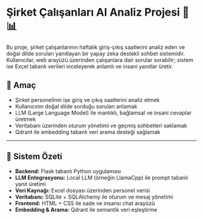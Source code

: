 # Şirket Çalışanları AI Analiz Projesi 🤖📊

Bu proje, şirket çalışanlarının haftalık giriş-çıkış saatlerini analiz eden ve doğal dilde soruları yanıtlayan bir yapay zeka destekli sohbet sistemidir.  
Kullanıcılar, web arayüzü üzerinden çalışanlara dair sorular sorabilir; sistem ise Excel tabanlı verileri inceleyerek anlamlı ve insani yanıtlar üretir.

## 🎯 Amaç

- Şirket personelinin işe giriş ve çıkış saatlerini analiz etmek  
- Kullanıcının doğal dilde sorduğu soruları anlamak  
- LLM (Large Language Model) ile mantıklı, bağlamsal ve insani cevaplar üretmek  
- Veritabanı üzerinden oturum yönetimi ve geçmiş sohbetleri saklamak  
- Qdrant ile embedding tabanlı veri arama desteği sağlamak

---

## 🧠 Sistem Özeti

- **Backend:** Flask tabanlı Python uygulaması  
- **LLM Entegrasyonu:** Local LLM (örneğin LlamaCpp) ile prompt tabanlı yanıt üretimi  
- **Veri Kaynağı:** Excel dosyası üzerinden personel verisi  
- **Veritabanı:** SQLite + SQLAlchemy ile oturum ve mesaj yönetimi  
- **Frontend:** HTML + CSS ile sade ve insansı chat arayüzü  
- **Embedding & Arama:** Qdrant ile semantik veri eşleştirme


